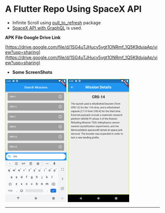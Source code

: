 # A Flutter Repo Using SpaceX API


- Infinite Scroll using  [pull_to_refresh](https://pub.dev/packages/pull_to_refresh) package
- [SpaceX API with GraphQL](https://api.spacex.land/graphql/) is used.




**APK File Google Drive Link**

[https://drive.google.com/file/d/1SG4uTJHucy5vgt1ONRmf_1Q5K9dujaAp/view?usp=sharing](https://drive.google.com/file/d/1SG4uTJHucy5vgt1ONRmf_1Q5K9dujaAp/view?usp=sharing)



- **Some ScreenShots**

<img src="assets/images/image_for_readme_md/Screenshot_1637163888.png" height=400 style="margin-bottom:64;">

<img src="assets/images/image_for_readme_md/Screenshot_1637164091.png" height=400 style="margin-bottom:64;">



** **



